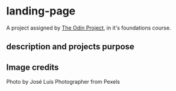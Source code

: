 # landing-page
A project assigned by [The Odin Project](), in it's foundations course.

## description and projects purpose

## Image credits
Photo by José Luis Photographer from Pexels
